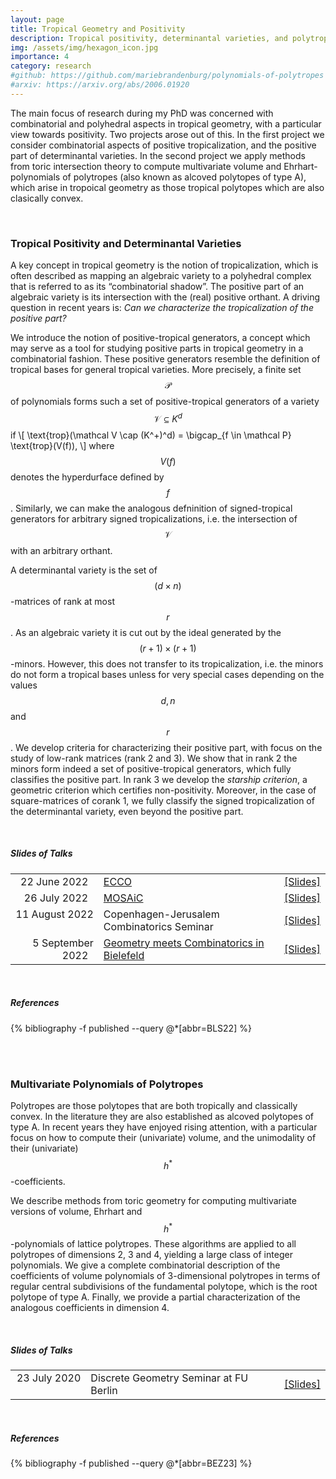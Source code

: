 ```yaml
---
layout: page
title: Tropical Geometry and Positivity
description: Tropical positivity, determinantal varieties, and polytropes.
img: /assets/img/hexagon_icon.jpg
importance: 4
category: research
#github: https://github.com/mariebrandenburg/polynomials-of-polytropes
#arxiv: https://arxiv.org/abs/2006.01920
---
```


The main focus of research during my PhD was concerned with combinatorial and polyhedral aspects in tropical geometry, with a particular view towards positivity. Two projects arose out of this. In the first project we consider combinatorial aspects of positive tropicalization, and the positive part of determinantal varieties. In the second project we apply methods from toric intersection theory to compute multivariate volume and Ehrhart-polynomials of polytropes (also known as alcoved polytopes of type A), which arise in tropoical geometry as those tropical polytopes which are also clasically convex.

&nbsp;

### Tropical Positivity and Determinantal Varieties ###

A key concept in tropical geometry is the notion of tropicalization, which is often described as mapping an algebraic variety to a polyhedral complex that is referred to as its “combinatorial shadow”. The positive part of an algebraic variety is its intersection with the (real) positive orthant. A driving question in recent years is: *Can we characterize the tropicalization of the positive part?*

We introduce the notion of positive-tropical generators, a concept which may serve as a tool for studying positive parts in tropical geometry in a combinatorial fashion. 
These positive generators resemble the definition of tropical bases for general tropical varieties. More precisely, a finite set $$\mathcal P$$ of polynomials forms such a set of positive-tropical generators of a variety $$\mathcal V \subseteq K^d$$ if
\\[
 \text{trop}(\mathcal V \cap (K^+)^d) = \bigcap_{f \in \mathcal P} \text{trop}(V(f)),
\\]
where $$V(f)$$ denotes the hyperdurface defined by $$f$$.
Similarly, we can make the analogous defninition of signed-tropical generators for arbitrary signed tropicalizations, i.e. the intersection of $$\mathcal V$$ with an arbitrary orthant.

A determinantal variety is the set of $$(d\times n)$$-matrices of rank at most $$r$$. As an algebraic variety it is cut out by the ideal generated by the $$(r+1)\times(r+1)$$-minors. However, this does not transfer to its tropicalization, i.e. the minors do not form a tropical bases unless for very special cases depending on the values $$d,n$$ and $$r$$.
We develop criteria for characterizing their positive part, with focus on the study of low-rank matrices (rank 2 and 3). We show that in rank 2 the minors form indeed a set of positive-tropical generators, which fully classifies the positive part. In rank 3 we develop the *starship criterion*, a geometric criterion which certifies non-positivity. Moreover, in the case of square-matrices of corank 1, we fully classify the signed tropicalization of the determinantal variety, even beyond the positive part.

&nbsp;  

##### Slides of Talks #####

|  | | |
|  --:  | :-- | :-- |
|  22 June 2022  &nbsp; | [ECCO](https://ecco2020.combinatoria.co/home-english)  | [[Slides]](../../assets/pdf/slides/tropical-determinantal/22-06-ecco.pdf) | 
| 26 July 2022 &nbsp; | [MOSAiC](https://dermenjian.com/mosaic/)    | [[Slides]](../../assets/pdf/slides/tropical-determinantal/22-07-mosaic.pdf)    | 
|  11 August 2022  &nbsp; | Copenhagen-Jerusalem Combinatorics Seminar &nbsp;&nbsp; | [[Slides]](../../assets/pdf/slides/tropical-determinantal/22-08-copenhagen.pdf) | 
|  5 September 2022 &nbsp;  | [Geometry meets Combinatorics in Bielefeld](https://www.math.uni-bielefeld.de/geocomb/) | [[Slides]](../../assets/pdf/slides/tropical-determinantal/22-09-bielefeld.pdf) | 


&nbsp;  


##### References #####
<div class="publications">
  {% bibliography -f published --query @*[abbr=BLS22] %}
</div>

&nbsp;  
&nbsp;


### Multivariate Polynomials of Polytropes ###

Polytropes are those polytopes that are both tropically and classically convex. In the literature they are also established as alcoved polytopes of type A. In recent years they have enjoyed rising attention, with a particular focus on how to compute their (univariate) volume, and the unimodality of their (univariate) $$h^{\ast}$$-coefficients. 

We describe methods from toric geometry for computing multivariate versions of volume, Ehrhart and $$h^{\ast}$$-polynomials of lattice polytropes. These algorithms are applied to all polytropes of dimensions 2, 3 and 4, yielding a large class of integer polynomials. We give a complete combinatorial description of the coefficients of volume polynomials of 3-dimensional polytropes in terms of regular central subdivisions of the fundamental polytope, which is the root polytope of type A. Finally, we provide a partial characterization of the analogous coefficients in dimension 4.

&nbsp;  

##### Slides of Talks #####

|  | | |
|  --:  | :-- | :-- |
|  23 July 2020  &nbsp; | Discrete Geometry Seminar at FU Berlin &nbsp; &nbsp; | [[Slides]](../../assets/pdf/slides/polytropes/20-07-villa.pdf) | 

&nbsp;  


##### References #####
<div class="publications">
  {% bibliography -f published --query @*[abbr=BEZ23] %}
</div>

&nbsp;




<!--
<div class="row">
	<div class="col-sm mt mt-md">
        <img class="img-fluid rounded z-depth-1" src="{{ '/assets/img/hexagon.jpg' | relative_url }}" alt="" title="Hexagon"/>
         </div>
    <div class="col-sm mt mt-md">
        <img class="img-fluid rounded z-depth-1" src="{{ '/assets/img/fundamental_polytope.jpg' | relative_url }}" alt="" title="Fundamental Polytope"/>
    </div>
</div>
-->